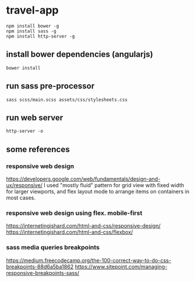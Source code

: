 # travel-app
	npm install bower -g
	npm install sass -g
	npm install http-server -g

## install bower dependencies (angularjs)
	bower install
	
## run sass pre-processor
	sass scss/main.scss assets/css/stylesheets.css

## run web server
	http-server -o


## some references
### responsive web design
https://developers.google.com/web/fundamentals/design-and-ux/responsive/
I used "mostly fluid" pattern for grid view with fixed width for larger viewports, and flex layout mode to arrange items on containers in most cases.

### responsive web design using flex. mobile-first
https://internetingishard.com/html-and-css/responsive-design/
https://internetingishard.com/html-and-css/flexbox/

### sass media queries breakpoints
https://medium.freecodecamp.org/the-100-correct-way-to-do-css-breakpoints-88d6a5ba1862
https://www.sitepoint.com/managing-responsive-breakpoints-sass/